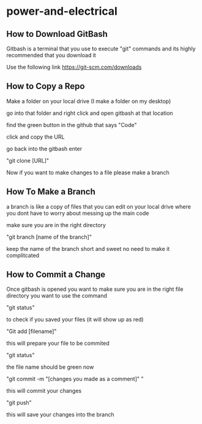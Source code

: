 # power-and-electrical


## How to Download GitBash
  
  Gitbash is a terminal that you use to execute "git" commands and its highly recommended that you download it 
  
  Use the following link
  https://git-scm.com/downloads
  
## How to Copy a Repo

  Make a folder on your local drive (I make a folder on my desktop)
  
  go into that folder and right click and open gitbash at that location
  
  find the green button in the github that says "Code"
  
  click and copy the URL
  
  go back into the gitbash enter
  
  "git clone [URL]" 

  Now if you want to make changes to a file please make a branch 
  

## How To Make a Branch
  
  a branch is like a copy of files that you can edit on your local drive where you dont have to worry about messing up the main code
  
  make sure you are in the right directory
  
  "git branch [name of the branch]"

  keep the name of the branch short and sweet no need to make it complitcated

## How to Commit a Change

  Once gitbash is opened you want to make sure you are in the right file directory you want to use the command 
  
  "git status"
  
  to check if you saved your files (it will show up as red)
  
  "Git add [filename]"
  
  this will prepare your file to be commited
  
  "git status"
  
  the file name should be green now
  
  "git commit -m "[changes you made as a comment]" "
  
  this will commit your changes 
  
  "git push"
  
  this will save your changes into the branch


